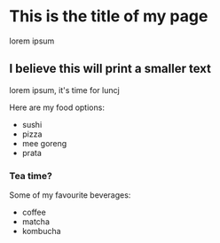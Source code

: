 # This is the title of my page

lorem ipsum

## I believe this will print a smaller text

lorem ipsum, it's time for luncj

Here are my food options:

* sushi
* pizza
* mee goreng
* prata

### Tea time?  

Some of my favourite beverages:

* coffee
* matcha
* kombucha
